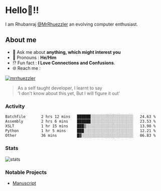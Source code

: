
  
  
# Hello:wave:!!
I am Rhubanraj [@MrRhuezzler](https://github.com/MrRhuezzler) an evolving computer enthusiast.

## About me
<!-- - :sparkles: I'm currently working on [**de-viz**](https://github.com/MrRhuezzler/de-viz) -->
<!-- - :sparkles: Previously worked in [**Journal Management System**](https://manuscript.psgtech.ac.in) -->
<!-- - :book: I'm currently learning **Microservices Architecture** -->
- :speech_balloon: Ask me about **anything, which might interest you**
- :man: Pronouns : **He/Him**
- :interrobang: Fun fact : **I Love Connections and Confusions**.
- :globe_with_meridians: Reach me :  
  
[![mrrhuezzler](https://img.shields.io/badge/LinkedIn-0077B5?style=for-the-badge&logo=linkedin&logoColor=white)](https://www.linkedin.com/in/mrrhuezzler/)
<!--
### Interesting things, I found :bangbang:
-->
<!--
## Skills

## Drop a, Hi !
-->

<!-- 
Quotes
>  Always we overestimate the amount of work we can do in a day,  
>  and underestimate the amount we can do in our lifetime.
-->

> As a self taught developer, I learnt to say  
> 'I don't know about this yet, But I will figure it out'

### Activity
<!--START_SECTION:waka-->

```txt
Batchfile       2 hrs 12 mins   ██████░░░░░░░░░░░░░░░░░░░   24.63 %
Assembly        2 hrs 6 mins    ██████░░░░░░░░░░░░░░░░░░░   23.53 %
XSLT            1 hr 15 mins    ███▒░░░░░░░░░░░░░░░░░░░░░   13.98 %
Python          1 hr 5 mins     ███░░░░░░░░░░░░░░░░░░░░░░   12.21 %
Other           36 mins         █▓░░░░░░░░░░░░░░░░░░░░░░░   06.83 %
```

<!--END_SECTION:waka-->

### Stats
![stats](https://github-readme-streak-stats.herokuapp.com/?user=MrRhuezzler)

### Notable Projects
- [Manuscript](https:://manuscript.psgtech.ac.in)
